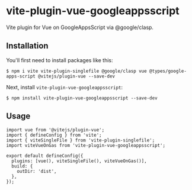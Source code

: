# vite-plugin-vue-googleappsscript

Vite plugin for Vue on GoogleAppsScript via @google/clasp.

## Installation

You'll first need to install packages like this:

```
$ npm i vite vite-plugin-singlefile @google/clasp vue @types/google-apps-script @vitejs/plugin-vue --save-dev
```

Next, install `vite-plugin-vue-googleappsscript`:

```
$ npm install vite-plugin-vue-googleappsscript --save-dev
```

## Usage

```ts: vite.config.ts
import vue from '@vitejs/plugin-vue';
import { defineConfig } from 'vite';
import { viteSingleFile } from 'vite-plugin-singlefile';
import viteVueOnGas from 'vite-plugin-vue-googleappsscript';

export default defineConfig({
  plugins: [vue(), viteSingleFile(), viteVueOnGas()],
  build: {
    outDir: 'dist',
  },
});
```
